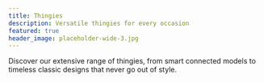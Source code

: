 ```yaml
---
title: Thingies
description: Versatile thingies for every occasion
featured: true
header_image: placeholder-wide-3.jpg
---
```


Discover our extensive range of thingies, from smart connected models to timeless classic designs that never go out of style.